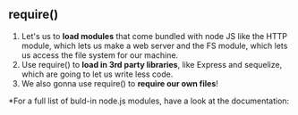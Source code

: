 ## require()

1. Let's us to **load modules** that come bundled with node JS
    like the HTTP module, which lets us make a web server and 
    the FS module, which lets us access the file system for our machine.
2. Use require() to **load in 3rd party libraries**, like Express and sequelize,
    which are going to let us write less code.
3. We also gonna use require() to **require our own files**!

*For a full list of buld-in node.js modules, have a look at the documentation: